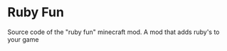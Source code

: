 Ruby Fun
========

Source code of the "ruby fun" minecraft mod. A mod that adds ruby's to your game
